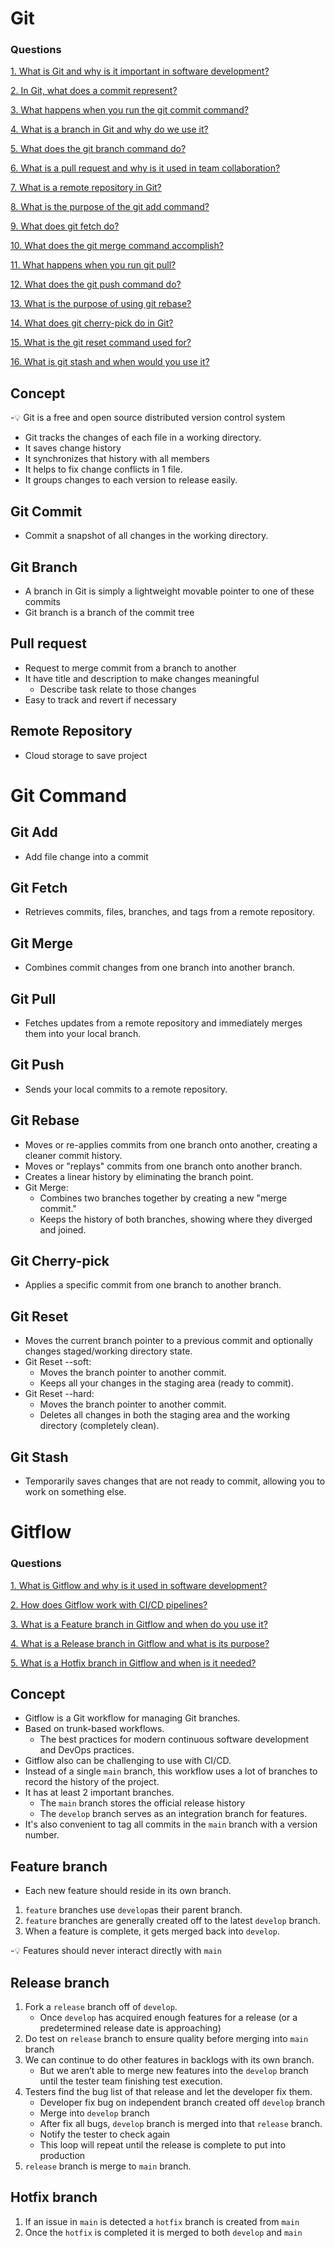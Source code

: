 # Git

### Questions

[1. What is Git and why is it important in software development?](./Developing_Questions.md#git-concept-1)

[2. In Git, what does a commit represent?](./Developing_Questions.md#git-concept-2)

[3. What happens when you run the git commit command?](./Developing_Questions.md#git-concept-3)

[4. What is a branch in Git and why do we use it?](./Developing_Questions.md#git-concept-4)

[5. What does the git branch command do?](./Developing_Questions.md#git-concept-5)

[6. What is a pull request and why is it used in team collaboration?](./Developing_Questions.md#git-concept-6)

[7. What is a remote repository in Git?](./Developing_Questions.md#git-concept-7)

[8. What is the purpose of the git add command?](./Developing_Questions.md#git-concept-8)

[9. What does git fetch do?](./Developing_Questions.md#git-concept-9)

[10. What does the git merge command accomplish?](./Developing_Questions.md#git-concept-10)

[11. What happens when you run git pull?](./Developing_Questions.md#git-concept-11)

[12. What does the git push command do?](./Developing_Questions.md#git-concept-12)

[13. What is the purpose of using git rebase?](./Developing_Questions.md#git-concept-13)

[14. What does git cherry-pick do in Git?](./Developing_Questions.md#git-concept-14)

[15. What is the git reset command used for?](./Developing_Questions.md#git-concept-15)

[16. What is git stash and when would you use it?](./Developing_Questions.md#git-concept-16)

## Concept

-💡 Git is a free and open source distributed version control system

- Git tracks the changes of each file in a working directory.
- It saves change history
- It synchronizes that history with all members
- It helps to fix change conflicts in 1 file.
- It groups changes to each version to release easily.

## Git Commit 

- Commit a snapshot of all changes in the working directory.

## Git Branch

- A branch in Git is simply a lightweight movable pointer to one of these commits
- Git branch is a branch of the commit tree

## Pull request

- Request to merge commit from a branch to another
- It have title and description to make changes meaningful
    - Describe task relate to those changes
- Easy to track and revert if necessary

## Remote Repository

- Cloud storage to save project

# Git Command

## Git Add

- Add file change into a commit

## Git Fetch

- Retrieves commits, files, branches, and tags from a remote repository.

## Git Merge

- Combines commit changes from one branch into another branch.

## Git Pull

- Fetches updates from a remote repository and immediately merges them into your local branch.

## Git Push

- Sends your local commits to a remote repository.

## Git Rebase

- Moves or re-applies commits from one branch onto another, creating a cleaner commit history.
- Moves or "replays" commits from one branch onto another branch.
- Creates a linear history by eliminating the branch point.
- Git Merge:
    - Combines two branches together by creating a new "merge commit."
    - Keeps the history of both branches, showing where they diverged and joined.


## Git Cherry-pick

- Applies a specific commit from one branch to another branch.

## Git Reset

- Moves the current branch pointer to a previous commit and optionally changes staged/working directory state.
- Git Reset --soft:
    - Moves the branch pointer to another commit.
    - Keeps all your changes in the staging area (ready to commit).
- Git Reset --hard:
    - Moves the branch pointer to another commit.
    - Deletes all changes in both the staging area and the working directory (completely clean).

## Git Stash

- Temporarily saves changes that are not ready to commit, allowing you to work on something else.

# Gitflow

### Questions

[1. What is Gitflow and why is it used in software development?](./Developing_Questions.md#gitflow-1)

[2. How does Gitflow work with CI/CD pipelines?](./Developing_Questions.md#gitflow-2)

[3. What is a Feature branch in Gitflow and when do you use it?](./Developing_Questions.md#gitflow-3)

[4. What is a Release branch in Gitflow and what is its purpose?](./Developing_Questions.md#gitflow-4)

[5. What is a Hotfix branch in Gitflow and when is it needed?](./Developing_Questions.md#gitflow-5)

## Concept

- Gitflow is a Git workflow for managing Git branches.
- Based on trunk-based workflows.
    - The best practices for modern continuous software development and DevOps practices.
- Gitflow also can be challenging to use with CI/CD.
- Instead of a single `main` branch, this workflow uses a lot of branches to record the history of the project.
- It has at least 2 important branches.
    - The `main` branch stores the official release history
    - The `develop` branch serves as an integration branch for features.
- It's also convenient to tag all commits in the `main` branch with a version number.

## Feature branch

- Each new feature should reside in its own branch.
1. `feature` branches use `develop`as their parent branch.
2. `feature` branches are generally created off to the latest `develop` branch.
3. When a feature is complete, it gets merged back into `develop`.

-💡 Features should never interact directly with `main`

## Release branch

1. Fork a `release` branch off of `develop`.
    - Once `develop` has acquired enough features for a release (or a predetermined release date is approaching)
2. Do test on `release` branch to ensure quality before merging into `main` branch
3. We can continue to do other features in backlogs with its own branch.
    - But we aren’t able to merge new features into the `develop` branch until the tester team finishing test execution.
4. Testers find the bug list of that release and let the developer fix them.
    - Developer fix bug on independent branch created off `develop` branch
    - Merge into `develop` branch
    - After fix all bugs, `develop` branch is merged into that `release` branch.
    - Notify the tester to check again
    - This loop will repeat until the release is complete to put into production
5. `release` branch is merge to `main` branch.

## Hotfix branch

1. If an issue in `main` is detected a `hotfix` branch is created from `main`
2. Once the `hotfix` is completed it is merged to both `develop` and `main`